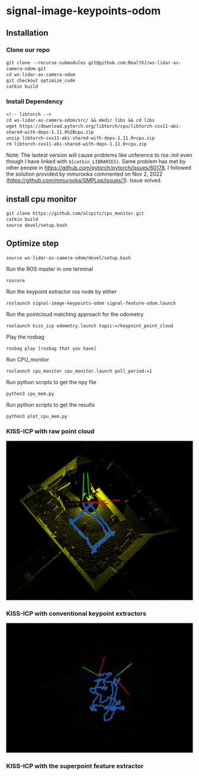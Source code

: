 # signal-image-keypoints-odom

## Installation

### Clone our repo
```
git clone --recurse-submodules git@github.com:RealYXJ/ws-lidar-as-camera-odom.git
cd ws-lidar-as-camera-odom
git checkout optimize_code
catkin build 
```

### Install Dependency
```
<!-- libtorch -->
cd ws-lidar-as-camera-odom/src/ && mkdir libs && cd libs
wget https://download.pytorch.org/libtorch/cpu/libtorch-cxx11-abi-shared-with-deps-1.11.0%2Bcpu.zip
unzip libtorch-cxx11-abi-shared-with-deps-1.11.0+cpu.zip
rm libtorch-cxx11-abi-shared-with-deps-1.11.0+cpu.zip
```
Note: The lastest version will cause problems like unference to ros::init even though I have linked with `${catkin_LIBRARIES}`. Same problem has met by other people in https://github.com/pytorch/pytorch/issues/60178. I followed the solution provided by mmurooka commented on Nov 2, 2022 (https://github.com/mmurooka/SMPLpp/issues/1). Issue solved.

## install cpu monitor
```
git clone https://github.com/alspitz/cpu_monitor.git
catkin build
source devel/setup.bash
```

## Optimize step 
```
source ws-lidar-as-camera-odom/devel/setup.bash
```

Run the ROS master in one terminal 
```
roscore
```

Run the keypoint extractor ros node by either
```
roslaunch signal-image-keypoints-odom signal-feature-odom.launch
```
Run the pointcloud matching approach for the odometry 
```
roslaunch kiss_icp odometry.launch topic:=/keypoint_point_cloud
```

Play the rosbag

```
rosbag play [rosbag that you have]
```

Run CPU_monitor

```
roslaunch cpu_monitor cpu_monitor.launch poll_period:=1
```

Run python scripts to get the npy file

```
python3 cpu_mem.py
```

Run python scripts to get the results

```
python3 plot_cpu_mem.py
```

### KISS-ICP with raw point cloud

![](./imgs/kiss-icp-raw.png)

### KISS-ICP with conventional keypoint extractors

![](./imgs/kiss-icp-a.png)

### KISS-ICP with the superpoint feature extractor

